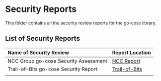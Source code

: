 # Security Reports
This folder contains all the security review reports for the go-cose library.


## List of Security Reports

| Name of Security Review               |        Report Location       |
|:--------------------------------------|-------------------------------
| NCC Group go-cose Security Assessment |   [NCC Report](./NCC_Microsoft-go-cose-Report_2022-05-26_v1.0.pdf)                       |              
| Trail-of-Bits go-cose Security Report| [Trail-of-Bits](./Trail-of-Bits_Microsoft-go-cose-Report_2022-07-26_v1.0.pdf)             |   
|                                       |                               |